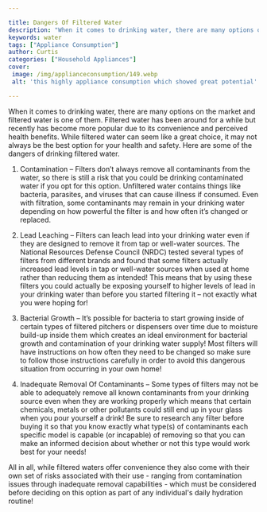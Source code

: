 ```yaml
---

title: Dangers Of Filtered Water
description: "When it comes to drinking water, there are many options on the market and filtered water is one of them. Filtered water has been a...learn more about it now"
keywords: water
tags: ["Appliance Consumption"]
author: Curtis
categories: ["Household Appliances"]
cover: 
 image: /img/applianceconsumption/149.webp
 alt: 'this highly appliance consumption which showed great potential'

---
```


When it comes to drinking water, there are many options on the market and filtered water is one of them. Filtered water has been around for a while but recently has become more popular due to its convenience and perceived health benefits. While filtered water can seem like a great choice, it may not always be the best option for your health and safety. Here are some of the dangers of drinking filtered water. 

1. Contamination – Filters don’t always remove all contaminants from the water, so there is still a risk that you could be drinking contaminated water if you opt for this option. Unfiltered water contains things like bacteria, parasites, and viruses that can cause illness if consumed. Even with filtration, some contaminants may remain in your drinking water depending on how powerful the filter is and how often it’s changed or replaced. 

2. Lead Leaching – Filters can leach lead into your drinking water even if they are designed to remove it from tap or well-water sources. The National Resources Defense Council (NRDC) tested several types of filters from different brands and found that some filters actually increased lead levels in tap or well-water sources when used at home rather than reducing them as intended! This means that by using these filters you could actually be exposing yourself to higher levels of lead in your drinking water than before you started filtering it – not exactly what you were hoping for! 

3. Bacterial Growth – It’s possible for bacteria to start growing inside of certain types of filtered pitchers or dispensers over time due to moisture build-up inside them which creates an ideal environment for bacterial growth and contamination of your drinking water supply! Most filters will have instructions on how often they need to be changed so make sure to follow those instructions carefully in order to avoid this dangerous situation from occurring in your own home! 

4. Inadequate Removal Of Contaminants – Some types of filters may not be able to adequately remove all known contaminants from your drinking source even when they are working properly which means that certain chemicals, metals or other pollutants could still end up in your glass when you pour yourself a drink! Be sure to research any filter before buying it so that you know exactly what type(s) of contaminants each specific model is capable (or incapable) of removing so that you can make an informed decision about whether or not this type would work best for your needs! 


All in all, while filtered waters offer convenience they also come with their own set of risks associated with their use - ranging from contamination issues through inadequate removal capabilities - which must be considered before deciding on this option as part of any individual's daily hydration routine!
